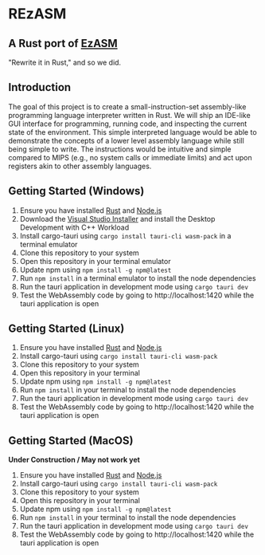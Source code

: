 # REzASM
## A Rust port of [EzASM](https://github.com/ezasm-org/ezasm/tree/main)
"Rewrite it in Rust," and so we did.

## Introduction
The goal of this project is to create a small-instruction-set assembly-like programming language interpreter written in Rust. 
We will ship an IDE-like GUI interface for programming, running code, and inspecting the current state of the environment. 
This simple interpreted language would be able to demonstrate the concepts of a lower level assembly language while still being simple to write. 
The instructions would be intuitive and simple compared to MIPS (e.g., no system calls or immediate limits) and act upon registers akin to other assembly languages.

## Getting Started (Windows)
1. Ensure you have installed [Rust](https://www.rust-lang.org/learn/get-started) and [Node.js](https://nodejs.org/en/download)
2. Download the [Visual Studio Installer](https://visualstudio.microsoft.com/downloads/) and install the Desktop Development with C++ Workload
3. Install cargo-tauri using `cargo install tauri-cli wasm-pack` in a terminal emulator
4. Clone this repository to your system
5. Open this repository in your terminal emulator
6. Update npm using `npm install -g npm@latest`
7. Run `npm install` in a terminal emulator to install the node dependencies
8. Run the tauri application in development mode using `cargo tauri dev`
9. Test the WebAssembly code by going to http://localhost:1420 while the tauri application is open

## Getting Started (Linux)
1. Ensure you have installed [Rust](https://www.rust-lang.org/learn/get-started) and [Node.js](https://nodejs.org/en/download)
2. Install cargo-tauri using `cargo install tauri-cli wasm-pack`
3. Clone this repository to your system
4. Open this repository in your terminal
5. Update npm using `npm install -g npm@latest`
6. Run `npm install` in your terminal to install the node dependencies
7. Run the tauri application in development mode using `cargo tauri dev`
8. Test the WebAssembly code by going to http://localhost:1420 while the tauri application is open

## Getting Started (MacOS)
**Under Construction / May not work yet**
1. Ensure you have installed [Rust](https://www.rust-lang.org/learn/get-started) and [Node.js](https://nodejs.org/en/download)
2. Install cargo-tauri using `cargo install tauri-cli wasm-pack`
3. Clone this repository to your system
4. Open this repository in your terminal
5. Update npm using `npm install -g npm@latest`
6. Run `npm install` in your terminal to install the node dependencies
7. Run the tauri application in development mode using `cargo tauri dev`
8. Test the WebAssembly code by going to http://localhost:1420 while the tauri application is open
